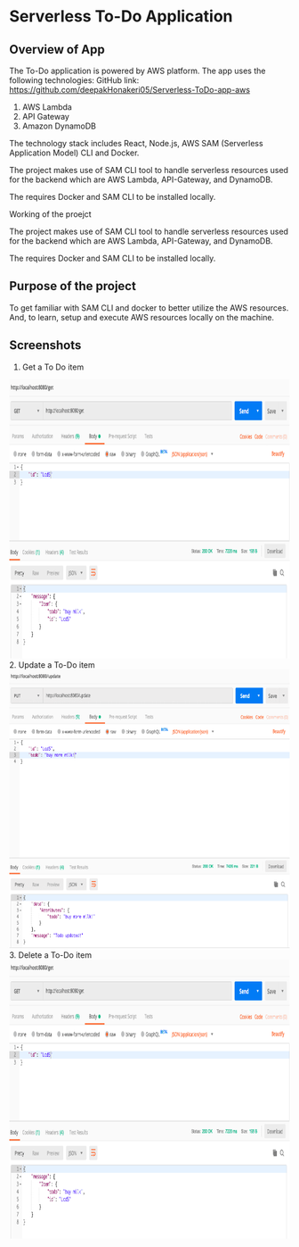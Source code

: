 # Serverless To-Do Application

## Overview of App

The To-Do application is powered by AWS platform. The app uses the following technologies:
GitHub link: https://github.com/deepakHonakeri05/Serverless-ToDo-app-aws

1. AWS Lambda
2. API Gateway
3. Amazon DynamoDB

The technology stack includes React, Node.js, AWS SAM (Serverless Application Model) CLI and Docker.

The project makes use of SAM CLI tool to handle serverless resources used for the backend which are AWS Lambda, API-Gateway, and DynamoDB.

The requires Docker and SAM CLI to be installed locally.

Working of the proejct

The project makes use of SAM CLI tool to handle serverless resources used for the backend which are AWS Lambda, API-Gateway, and DynamoDB.

The requires Docker and SAM CLI to be installed locally.

## Purpose of the project

To get familiar with SAM CLI and docker to better utilize the AWS resources. And, to learn, setup and execute AWS resources locally on the machine.

## Screenshots
1. Get a To Do item
<img src="./screenshots/get-todo.png" width="1000" height="500">
2. Update a To-Do item
<img src="./screenshots/update-todo.png" width="1000" height="500">
3. Delete a To-Do item
<img src="./screenshots/get-todo.png" width="1000" height="500">

